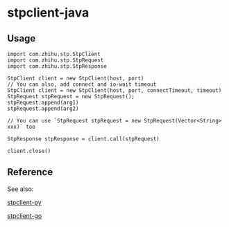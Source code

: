 stpclient-java
===

## Usage

	import com.zhihu.stp.StpClient
	import com.zhihu.stp.StpRequest
	import com.zhihu.stp.StpResponse
	
	StpClient client = new StpClient(host, port)
	// You can also, add connect and io-wait timeout
	StpClient client = new StpClient(host, port, connectTimeout, timeout)
	StpRequest stpRequest = new StpRequest();
	stpRequest.append(arg1)
	stpRequest.append(arg2)
	
	// You can use `StpRequest stpRequest = new StpRequest(Vector<String> xxx)` too
	
	StpResponse stpResponse = client.call(stpRequest)
	
	client.close()


## Reference

See also:

[stpclient-py](https://github.com/dccmx/stpclient-py)

[stpclient-go](https://github.com/lfyzjck/stpclient-go)